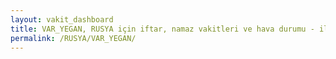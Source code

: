 ```yaml
---
layout: vakit_dashboard
title: VAR_YEGAN, RUSYA için iftar, namaz vakitleri ve hava durumu - ilçe/eyalet seç
permalink: /RUSYA/VAR_YEGAN/
---
```


<script type="text/javascript">
  var GLOBAL_COUNTRY = 'RUSYA';
  var GLOBAL_CITY = 'VAR_YEGAN';
  var GLOBAL_STATE = '';
  var lat = 72;
  var lon = 21;
</script>
